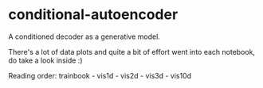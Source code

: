 # conditional-autoencoder
A conditioned decoder as a generative model.

There's a lot of data plots and quite a bit of effort went into each notebook, do take a look inside :)

Reading order: trainbook - vis1d - vis2d - vis3d - vis10d
